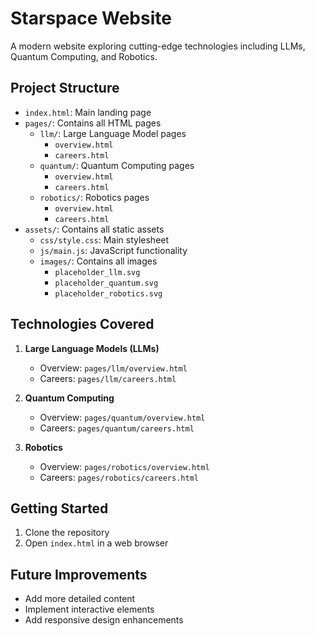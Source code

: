 # Starspace Website

A modern website exploring cutting-edge technologies including LLMs, Quantum Computing, and Robotics.

## Project Structure

- `index.html`: Main landing page
- `pages/`: Contains all HTML pages
  - `llm/`: Large Language Model pages
    - `overview.html`
    - `careers.html`
  - `quantum/`: Quantum Computing pages
    - `overview.html`
    - `careers.html`
  - `robotics/`: Robotics pages
    - `overview.html`
    - `careers.html`
- `assets/`: Contains all static assets
  - `css/style.css`: Main stylesheet
  - `js/main.js`: JavaScript functionality
  - `images/`: Contains all images
    - `placeholder_llm.svg`
    - `placeholder_quantum.svg`
    - `placeholder_robotics.svg`

## Technologies Covered

1. **Large Language Models (LLMs)**
   - Overview: `pages/llm/overview.html`
   - Careers: `pages/llm/careers.html`

2. **Quantum Computing**
   - Overview: `pages/quantum/overview.html`
   - Careers: `pages/quantum/careers.html`

3. **Robotics**
   - Overview: `pages/robotics/overview.html`
   - Careers: `pages/robotics/careers.html`

## Getting Started

1. Clone the repository
2. Open `index.html` in a web browser

## Future Improvements

- Add more detailed content
- Implement interactive elements
- Add responsive design enhancements